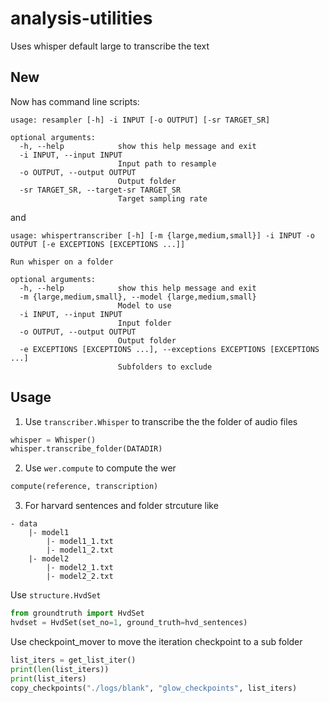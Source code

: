 # analysis-utilities

Uses whisper default large to transcribe the text

## New
Now has command line scripts:
```
usage: resampler [-h] -i INPUT [-o OUTPUT] [-sr TARGET_SR]

optional arguments:
  -h, --help            show this help message and exit
  -i INPUT, --input INPUT
                        Input path to resample
  -o OUTPUT, --output OUTPUT
                        Output folder
  -sr TARGET_SR, --target-sr TARGET_SR
                        Target sampling rate
``` 

and 

```
usage: whispertranscriber [-h] [-m {large,medium,small}] -i INPUT -o OUTPUT [-e EXCEPTIONS [EXCEPTIONS ...]]

Run whisper on a folder

optional arguments:
  -h, --help            show this help message and exit
  -m {large,medium,small}, --model {large,medium,small}
                        Model to use
  -i INPUT, --input INPUT
                        Input folder
  -o OUTPUT, --output OUTPUT
                        Output folder
  -e EXCEPTIONS [EXCEPTIONS ...], --exceptions EXCEPTIONS [EXCEPTIONS ...]
                        Subfolders to exclude
```

## Usage

1. Use `transcriber.Whisper` to transcribe the the folder of audio files

```python
whisper = Whisper()
whisper.transcribe_folder(DATADIR)
```

2. Use `wer.compute` to compute the wer

```python
compute(reference, transcription)
```

3. For harvard sentences and folder strcuture like

```
- data
    |- model1
        |- model1_1.txt
        |- model1_2.txt
    |- model2
        |- model2_1.txt
        |- model2_2.txt
```

Use `structure.HvdSet`

```python
from groundtruth import HvdSet
hvdset = HvdSet(set_no=1, ground_truth=hvd_sentences)
```




Use checkpoint_mover to move the iteration checkpoint to a sub folder

```python
list_iters = get_list_iter()
print(len(list_iters))
print(list_iters)
copy_checkpoints("./logs/blank", "glow_checkpoints", list_iters)
```